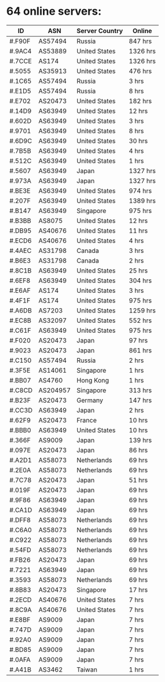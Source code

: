 # 64 online servers:

| ID | ASN | Server Country | Online |
| ------ | ------ | ------ | ------ |
| #.F90F | AS57494 | Russia | 847 hrs |
| #.9AC4 | AS53889 | United States | 1326 hrs |
| #.7CCE | AS174 | United States | 1326 hrs |
| #.5055 | AS35913 | United States | 476 hrs |
| #.1C65 | AS57494 | Russia | 3 hrs |
| #.E1D5 | AS57494 | Russia | 8 hrs |
| #.E702 | AS20473 | United States | 182 hrs |
| #.14D9 | AS63949 | United States | 12 hrs |
| #.602D | AS63949 | United States | 3 hrs |
| #.9701 | AS63949 | United States | 8 hrs |
| #.6D9C | AS63949 | United States | 30 hrs |
| #.7B5B | AS63949 | United States | 4 hrs |
| #.512C | AS63949 | United States | 1 hrs |
| #.5607 | AS63949 | Japan | 1327 hrs |
| #.973A | AS63949 | Japan | 1327 hrs |
| #.BE3E | AS63949 | United States | 974 hrs |
| #.207F | AS63949 | United States | 1389 hrs |
| #.B147 | AS63949 | Singapore | 975 hrs |
| #.B3BB | AS8075 | United States | 12 hrs |
| #.DB95 | AS40676 | United States | 11 hrs |
| #.ECD6 | AS40676 | United States | 4 hrs |
| #.4AEC | AS31798 | Canada | 3 hrs |
| #.B6E3 | AS31798 | Canada | 2 hrs |
| #.8C1B | AS63949 | United States | 25 hrs |
| #.6EF8 | AS63949 | United States | 304 hrs |
| #.E6AF | AS174 | United States | 3 hrs |
| #.4F1F | AS174 | United States | 975 hrs |
| #.A6DB | AS7203 | United States | 1259 hrs |
| #.EC8B | AS32097 | United States | 552 hrs |
| #.C61F | AS63949 | United States | 975 hrs |
| #.F020 | AS20473 | Japan | 97 hrs |
| #.9023 | AS20473 | Japan | 861 hrs |
| #.C150 | AS57494 | Russia | 2 hrs |
| #.3F5E | AS14061 | Singapore | 1 hrs |
| #.BB07 | AS4760 | Hong Kong | 1 hrs |
| #.C8CD | AS204957 | Singapore | 313 hrs |
| #.B23F | AS20473 | Germany | 147 hrs |
| #.CC3D | AS63949 | Japan | 2 hrs |
| #.62F9 | AS20473 | France | 10 hrs |
| #.BBB0 | AS63949 | United States | 10 hrs |
| #.366F | AS9009 | Japan | 139 hrs |
| #.097E | AS20473 | Japan | 86 hrs |
| #.A2D1 | AS58073 | Netherlands | 69 hrs |
| #.2E0A | AS58073 | Netherlands | 69 hrs |
| #.7C78 | AS20473 | Japan | 51 hrs |
| #.019F | AS20473 | Japan | 69 hrs |
| #.9F86 | AS63949 | Japan | 69 hrs |
| #.CA1D | AS63949 | Japan | 69 hrs |
| #.DFF8 | AS58073 | Netherlands | 69 hrs |
| #.C6A0 | AS58073 | Netherlands | 69 hrs |
| #.C922 | AS58073 | Netherlands | 69 hrs |
| #.54FD | AS58073 | Netherlands | 69 hrs |
| #.FB26 | AS20473 | Japan | 69 hrs |
| #.7221 | AS63949 | Japan | 69 hrs |
| #.3593 | AS58073 | Netherlands | 69 hrs |
| #.8B83 | AS20473 | Singapore | 17 hrs |
| #.2ECD | AS40676 | United States | 7 hrs |
| #.8C9A | AS40676 | United States | 7 hrs |
| #.E8BF | AS9009 | Japan | 7 hrs |
| #.747D | AS9009 | Japan | 7 hrs |
| #.92A0 | AS9009 | Japan | 7 hrs |
| #.BD85 | AS9009 | Japan | 7 hrs |
| #.0AFA | AS9009 | Japan | 7 hrs |
| #.A41B | AS3462 | Taiwan | 1 hrs |

